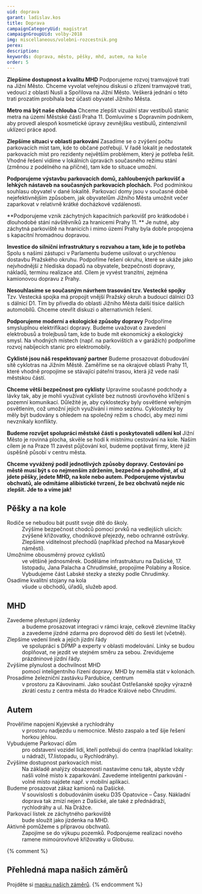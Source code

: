 ```yaml
---
uid: doprava
garant: ladislav.kos
title: Doprava
campaignCategoryUid: magistrat
campaignGroupUid: volby-2018
img: miscellaneous/volebni-rozcestnik.png
perex: 
description: 
keywords: doprava, město, pěšky, mhd, autem, na kole
order: 5
---
```


**Zlepšíme dostupnost a kvalitu MHD**
Podporujeme rozvoj tramvajové trati na Jižní Město.
Chceme vyvolat veřejnou diskusi o zřízení tramvajové trati, vedoucí z oblasti Nuslí a Spořilova na Jižní Město. Veškerá jednání o této trati prozatím probíhala bez účasti obyvatel Jižního Města.
 
**Metro má být naše chlouba**
Chceme zlepšit vizuální stav vestibulů stanic metra na území Městské části Praha 11. Domluvíme s Dopravním podnikem, aby provedl alespoň kosmetické úpravy zevnějšku vestibulů, zintenzivnil uklízecí práce apod.
 
**Zlepšíme situaci v oblasti parkování**
Zasadíme se o zvýšení počtu parkovacích míst tam, kde to občané potřebují.
V řadě lokalit je nedostatek parkovacích míst pro rezidenty největším problémem, který je potřeba řešit. Vhodné řešení vidíme v lokálních úpravách současného režimu stání (změnou z podélného na příčné), tam kde to situace umožní.
 
**Podporujeme výstavbu parkovacích domů, zahloubených parkovišť a lehkých nástaveb na současných parkovacích plochách.**
Pod podmínkou souhlasu obyvatel v dané lokalitě. Parkovací domy jsou v současné době nejefektivnějším způsobem, jak obyvatelům Jižního Města umožnit večer zaparkovat v relativně krátké docházkové vzdálenosti.
 
**Podporujeme vznik záchytných kapacitních parkovišť pro krátkodobé i dlouhodobé stání návštěvníků za hranicemi Prahy 11. **
Je nutné, aby záchytná parkoviště na hranicích i mimo území Prahy byla dobře propojena s kapacitní hromadnou dopravou.


**Investice do silniční infrastruktury s rozvahou a tam, kde je to potřeba**
Spolu s našimi zástupci v Parlamentu budeme usilovat o urychlenou dostavbu Pražského okruhu.
Podpoříme řešení okruhu, které se ukáže jako nejvhodnější z hlediska dopadů na obyvatele, bezpečnosti dopravy, nákladů, termínu realizace atd. Cílem je vyvést tranzitní, zejména kamionovou dopravu z Prahy.

**Nesouhlasíme se současným návrhem trasování tzv. Vestecké spojky**
Tzv. Vestecká spojka má propojit vnější Pražský okruh a budoucí dálnici D3 s dálnicí D1. Tím by přivedla do oblasti Jižního Města další tisíce dalších automobilů. Chceme otevřít diskuzi o alternativních řešení.

 
**Podporujeme moderní a ekologické způsoby dopravy**
Podpoříme smysluplnou elektrifikaci dopravy.
Budeme uvažovat o zavedení elektrobusů a trolejbusů tam, kde to bude mít ekonomický a ekologický smysl. Na vhodných místech (např. na parkovištích a v garážích) podpoříme rozvoj nabíjecích stanic pro elektromobily.

**Cyklisté jsou náš respektovaný partner**
Budeme prosazovat dobudování sítě cyklotras na Jižním Městě.
Zaměříme se na okrajové oblasti Prahy 11, které vhodně propojíme se stávající páteřní trasou, která již vede naší městskou částí.
 
**Chceme větší bezpečnost pro cyklisty**
Upravíme současné podchody a lávky tak, aby je mohli využívat cyklisté bez nutnosti úrovňového křížení s pozemní komunikací. Důležité je, aby cyklostezky byly osvětlené veřejným osvětlením, což umožní jejich využívání i mimo sezónu. Cyklostezky by měly být budovány s ohledem na společný režim s chodci, aby mezi nimi nevznikaly konflikty.
 
**Budeme rozvíjet spolupráci městské části s poskytovateli sdílení kol**
Jižní Město je rovinná plocha, skvěle se hodí k místnímu cestování na kole. Naším cílem je na Praze 11 zavést půjčování kol, budeme poptávat firmy, které již úspěšně působí v centru města.
 


**Chceme vyvážený podíl jednotlivých způsoby dopravy. Cestování po městě musí být s co nejmenším zdržením, bezpečné a pohodlné, ať už jdete pěšky, jedete MHD, na kole nebo autem. Podporujeme výstavbu obchvatů, ale odmítáme alibistické tvrzení, že bez obchvatů nejde nic zlepšit. Jde to a víme jak!**

## Pěšky a na kole

<dl class="c-program-key-point-list">
    <dt>Rodiče se nebudou bát pustit svoje dítě do školy.</dt>
    <dd>Zvýšíme bezpečnost chodců pomocí prvků na vedlejších ulicích: zvýšené křižovatky, chodníkové přejezdy, nebo ochranné ostrůvky. Zlepšíme viditelnost přechodů (například přechod na Masarykově náměstí).</dd>
    <dt>Umožníme obousměrný provoz cyklistů</dt>
    <dd> ve většině jednosměrek. Doděláme infrastrukturu na Dašické, 17. listopadu, Jana Palacha a Chrudimské, propojíme Polabiny a Rosice. Vybudujeme část Labské stezky a stezky podle Chrudimky.</dd>
    <dt>Osadíme kvalitní stojany na kola</dt>
    <dd>všude u obchodů, úřadů, služeb apod.</dd>
</dl>

## MHD

<dl class="c-program-key-point-list">
    <dt>Zavedeme přestupní jízdenky</dt>
    <dd>a budeme prosazovat integraci v rámci kraje, celkově zlevníme lítačky a zavedeme jízdné zdarma pro doprovod dětí do šesti let (včetně).</dd>
    <dt>Zlepšíme vedení linek a jejich jízdní řády</dt>
    <dd>ve spolupráci s DPMP a experty v oblasti modelování. Linky se budou doplňovat, ne jezdit ve stejném směru za sebou. Zrevidujeme prázdninové jízdní řády.</dd>
    <dt>Zvýšíme plynulost a dochvilnost MHD</dt>
    <dd>pomocí inteligentního řízení dopravy. MHD by neměla stát v kolonách.</dd>
    <dt>Prosadíme železniční zastávku Pardubice, centrum</dt>
    <dd>v prostoru za Kávovinami. Jako součást Ostřešanské spojky výrazně zkrátí cestu z centra města do Hradce Králové nebo Chrudimi.</dd>
</dl>

## Autem

<dl class="c-program-key-point-list">
    <dt>Prověříme napojení Kyjevské a rychlodráhy</dt>
    <dd>v prostoru nadjezdu u nemocnice. Město zaspalo a teď šije řešení horkou jehlou.</dd>
    <dt>Vybudujeme Parkovací dům</dt>
    <dd>pro odstavení vozidel lidí, kteří potřebují do centra (například lokality: u nádraží, 17.listopadu, u Rychlodráhy).</dd>
    <dt>Zvýšíme dostupnost parkovacích míst.</dt>
    <dd>Na základě analýzy obsazenosti nastavíme cenu tak, abyste vždy našli volné místo k zaparkování. Zavedeme inteligentní parkování - volné místo najdete např. v mobilní aplikaci.</dd>
    <dt>Budeme prosazovat zákaz kamionů na Dašické.</dt>
    <dd>V souvislosti s dobudováním úseku D35 Opatovice – Časy. Nákladní doprava tak zmizí nejen z Dašické, ale také z přednádraží, rychlodráhy a ul. Na Drážce.</dd>
    <dt>Parkovací lístek ze záchytného parkoviště</dt>
    <dd>bude sloužit jako jízdenka na MHD.</dd>
    <dt>Aktivně pomůžeme s přípravou obchvatů.</dt>
    <dd>Zapojíme se do výkupu pozemků. Podporujeme realizaci nového ramene mimoúrovňové křižovatky u Globusu.</dd>
</dl>

{% comment %}
## Přehledná mapa našich záměrů

Projděte si <a href="https://drive.google.com/open?id=12ZdsIK1_ScKE6PpIylp-4YccnOgcsr_n&usp=sharing" target="_blank" title="Mapka pirátských záměrů">mapku našich záměrů</a>.
{% endcomment %}